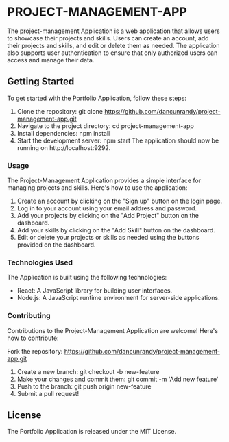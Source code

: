 # PROJECT-MANAGEMENT-APP
The project-management Application is a web application that allows users to showcase their projects and skills. Users can create an account, add their projects and skills, and edit or delete them as needed. The application also supports user authentication to ensure that only authorized users can access and manage their data.

## Getting Started
To get started with the Portfolio Application, follow these steps:

1. Clone the repository: git clone https://github.com/dancunrandy/project-management-app.git
2. Navigate to the project directory: cd project-management-app
3. Install dependencies: npm install
4. Start the development server: npm start
The application should now be running on http://localhost:9292.

### Usage
The Project-Management Application provides a simple interface for managing projects and skills. Here's how to use the application:

1. Create an account by clicking on the "Sign up" button on the login page.
2. Log in to your account using your email address and password.
3. Add your projects by clicking on the "Add Project" button on the dashboard.
4. Add your skills by clicking on the "Add Skill" button on the dashboard.
5. Edit or delete your projects or skills as needed using the buttons provided on the dashboard.

### Technologies Used
The Application is built using the following technologies:

* React: A JavaScript library for building user interfaces.
* Node.js: A JavaScript runtime environment for server-side applications.

### Contributing
Contributions to the Project-Management Application are welcome! Here's how to contribute:

Fork the repository: https://github.com/dancunrandy/project-management-app.git
1. Create a new branch: git checkout -b new-feature
2. Make your changes and commit them: git commit -m 'Add new feature'
3. Push to the branch: git push origin new-feature
4. Submit a pull request!
 ## License
The Portfolio Application is released under the MIT License.

